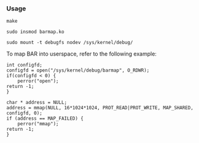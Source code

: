 ### Usage

```
make
```

```
sudo insmod barmap.ko
```

```
sudo mount -t debugfs nodev /sys/kernel/debug/
```

To map BAR into userspace, refer to the following example:
```
int configfd;
configfd = open("/sys/kernel/debug/barmap", O_RDWR);
if(configfd < 0) {
    perror("open");
return -1;
}

char * address = NULL;
address = mmap(NULL, 16*1024*1024, PROT_READ|PROT_WRITE, MAP_SHARED, configfd, 0);
if (address == MAP_FAILED) {
    perror("mmap");
return -1;
}
```
